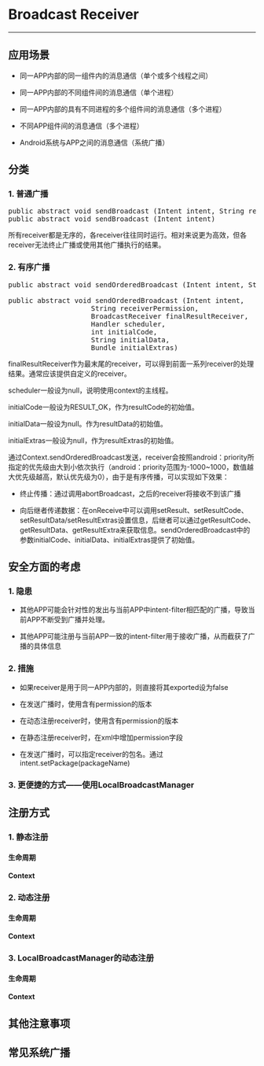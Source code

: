 # Broadcast Receiver

***

## 应用场景

- 同一APP内部的同一组件内的消息通信（单个或多个线程之间）

- 同一APP内部的不同组件间的消息通信（单个进程）

- 同一APP内部的具有不同进程的多个组件间的消息通信（多个进程）

- 不同APP组件间的消息通信（多个进程）

- Android系统与APP之间的消息通信（系统广播）

## 分类

### 1. 普通广播

<pre>
public abstract void sendBroadcast (Intent intent, String receiverPermission)
public abstract void sendBroadcast (Intent intent)
</pre>
所有receiver都是无序的，各receiver往往同时运行。相对来说更为高效，但各receiver无法终止广播或使用其他广播执行的结果。

### 2. 有序广播

<pre>
public abstract void sendOrderedBroadcast (Intent intent, String receiverPermission)

public abstract void sendOrderedBroadcast (Intent intent, 
					String receiverPermission, 
					BroadcastReceiver finalResultReceiver, 
					Handler scheduler, 
					int initialCode, 
					String initialData, 
					Bundle initialExtras)
</pre>

finalResultReceiver作为最末尾的receiver，可以得到前面一系列receiver的处理结果。通常应该提供自定义的receiver。<br/> 

scheduler一般设为null，说明使用context的主线程。<br/>

initialCode一般设为RESULT_OK，作为resultCode的初始值。<br/>

initialData一般设为null。作为resultData的初始值。<br/>

initialExtras一般设为null，作为resultExtras的初始值。<br/>


通过Context.sendOrderedBroadcast发送，receiver会按照android：priority所指定的优先级由大到小依次执行（android：priority范围为-1000~1000，数值越大优先级越高，默认优先级为0），由于是有序传播，可以实现如下效果：

- 终止传播：通过调用abortBroadcast，之后的receiver将接收不到该广播

- 向后继者传递数据：在onReceive中可以调用setResult、setResultCode、setResultData/setResultExtras设置信息，后继者可以通过getResultCode、getResultData、getResultExtra来获取信息。sendOrderedBroadcast中的参数initialCode、initialData、initialExtras提供了初始值。

## 安全方面的考虑

### 1. 隐患

- 其他APP可能会针对性的发出与当前APP中intent-filter相匹配的广播，导致当前APP不断受到广播并处理。

- 其他APP可能注册与当前APP一致的intent-filter用于接收广播，从而截获了广播的具体信息

### 2. 措施

- 如果receiver是用于同一APP内部的，则直接将其exported设为false

- 在发送广播时，使用含有permission的版本

- 在动态注册receiver时，使用含有permission的版本

- 在静态注册receiver时，在xml中增加permission字段

- 在发送广播时，可以指定receiver的包名。通过intent.setPackage(packageName)

### 3. 更便捷的方式——使用LocalBroadcastManager

## 注册方式

### 1. 静态注册

#### 生命周期

#### Context

### 2. 动态注册

#### 生命周期

#### Context

### 3. LocalBroadcastManager的动态注册

#### 生命周期

#### Context


## 其他注意事项

## 常见系统广播

